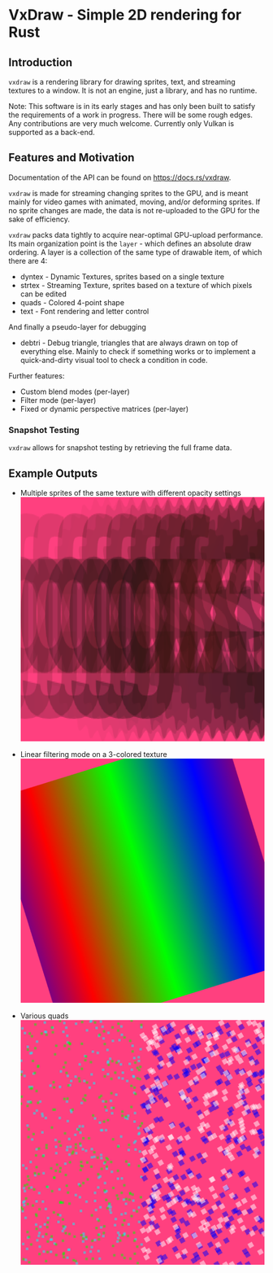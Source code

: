 # VxDraw - Simple 2D rendering for Rust #


## Introduction ##

`vxdraw` is a rendering library for drawing sprites, text, and streaming textures to a window. It is not an engine, just a library, and has no runtime.

Note: This software is in its early stages and has only been built to satisfy the requirements of a work in progress. There will be some rough edges. Any contributions are very much welcome. Currently only Vulkan is supported as a back-end.

## Features and Motivation ##

Documentation of the API can be found on https://docs.rs/vxdraw.

`vxdraw` is made for streaming changing sprites to the GPU, and is meant mainly for video games with animated, moving, and/or deforming sprites. If no sprite changes are made, the data is not re-uploaded to the GPU for the sake of efficiency.

`vxdraw` packs data tightly to acquire near-optimal GPU-upload performance. Its main organization point is the `layer` - which defines an absolute draw ordering. A layer is a collection of the same type of drawable item, of which there are 4:

 * dyntex - Dynamic Textures, sprites based on a single texture
 * strtex - Streaming Texture, sprites based on a texture of which pixels can be edited
 * quads - Colored 4-point shape
 * text - Font rendering and letter control

And finally a pseudo-layer for debugging

 * debtri - Debug triangle, triangles that are always drawn on top of everything else. Mainly to check if something works or to implement a quick-and-dirty visual tool to check a condition in code.

Further features:

 * Custom blend modes (per-layer)
 * Filter mode (per-layer)
 * Fixed or dynamic perspective matrices (per-layer)

### Snapshot Testing ###
`vxdraw` allows for snapshot testing by retrieving the full frame data.

## Example Outputs ##

* Multiple sprites of the same texture with different opacity settings
![result-1](tests/vxdraw/bunch_of_different_opacity_sprites.png)

* Linear filtering mode on a 3-colored texture
![result-2](tests/vxdraw/linear_filtering_mode.png)

* Various quads
![result-3](tests/vxdraw/quad_mass_manip.png)
